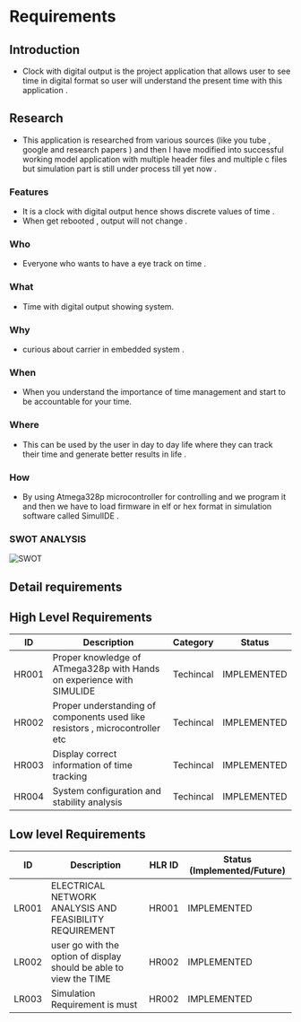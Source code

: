 # Requirements
## Introduction 
-   Clock with digital output is the project application that allows user to see time in digital format so user will understand the present time with this application .
## Research
-   This application is researched from various sources (like you tube , google and research papers ) and  then I have  modified into successful working model application with multiple header files and multiple c files  but simulation part is still under process till yet now .
### Features
- It is a clock with digital output hence shows discrete values of time .
- When get rebooted , output will not change .
### Who
- Everyone who wants to have a eye track on time .
### What
- Time with digital output showing system.
### Why
-  curious about carrier in embedded system . 
### When 
-  When you understand the importance of time management and start to be accountable for your time.
### Where
-  This can be  used by the user in day to day life where they can track their time and  generate better results in life .
### How
-  By using Atmega328p microcontroller for controlling and we program it and then we have to load firmware in elf or hex format in simulation software called  SimulIDE .
### SWOT ANALYSIS
![SWOT](https://user-images.githubusercontent.com/101577287/163710077-f63ac154-ca86-4134-9f5e-decfdda4df89.png)

## Detail requirements
## High Level Requirements
| ID | Description | Category | Status | 
| ----- | ----- | ------- | ---------|
| HR001 | Proper knowledge of ATmega328p with Hands on experience with SIMULIDE | Techincal | IMPLEMENTED | 
| HR002 | Proper understanding of components used like resistors , microcontroller etc | Techincal |  IMPLEMENTED  |
| HR003 | Display correct information of time tracking | Techincal |  IMPLEMENTED  |
| HR004 | System configuration and stability analysis | Techincal |  IMPLEMENTED  |
## Low level Requirements
 
| ID | Description | HLR ID | Status (Implemented/Future) |
| ------ | --------- | ------ | ----- |
| LR001 | ELECTRICAL NETWORK ANALYSIS AND FEASIBILITY REQUIREMENT | HR001 |  IMPLEMENTED  |
| LR002 | user go with the option of display should be able to view the TIME| HR002 |  IMPLEMENTED |
| LR003 | Simulation Requirement is must | HR002 | IMPLEMENTED |




